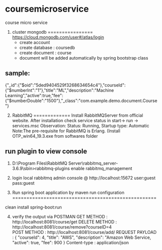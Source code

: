 # coursemicroservice
course micro service


1) cluster mongodb
================
https://cloud.mongodb.com/user#/atlas/login
    * create account 
    * create database : coursedb
    * create document : course
    * document will be added automatically by spring bootstrap class   

sample:
-------
{"_id":{"$oid":"5ded9404529f3268634654c4"},"courseId":{"$numberInt":"1"},"title":"ML","description":"Machine Learning","active":true,"fee":{"$numberDouble":"1500"},"_class":"com.example.demo.document.Course"}

2) RabbitMQ
=============
Install RabbitMQServer from official website. 
After installation check service status in start-> run -> services.msc
Observation: Status: Running, Startup type: Automatic
Note:The pre-requisite for RabbitMQ is Erlang. (Install OTP_win64_19.3.exe from softwares folder

run plugin to view console
-------------------------
1) D:\Program Files\RabbitMQ Server\rabbitmq_server-3.6.9\sbin>rabbitmq-plugins enable rabbitmq_management
2) login local rabbitmq admin console @ http://localhost:15672
user:guest
pass:guest

3) Run spring boot application by maven run configuration
===================================================

clean install spring-boot:run


4) verify the output via POSTMAN
     GET METHOD    : http://localhost:8081/course/get
     DELETE METHOD : http://localhost:8081/course/remove?courseID=4              
     POST METHOD   : http://localhost:8081/course/add/
             REQUEST PAYLOAD :  {  "courseId": 4,  "title": "AWS",  "description": "Amazon Web Service,  "active": true,  "fee": 900 }
             Content-type : application/json
            
